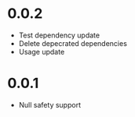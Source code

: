 # 0.0.2
- Test dependency update
- Delete depecrated dependencies 
- Usage update

# 0.0.1

- Null safety support